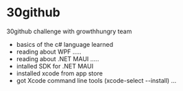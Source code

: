 # 30github

30github challenge with growthhungry team

- basics of the c# language learned
- reading about WPF .....
- reading about .NET MAUI .....
- intalled SDK for .NET MAUI
- installed xcode from app store
- got Xcode command line tools (xcode-select --install) ...
